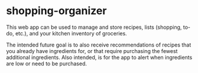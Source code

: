 # shopping-organizer
This web app can be used to manage and store recipes, lists (shopping, to-do, etc.), and your kitchen inventory of
groceries.

The intended future goal is to also receive recommendations of recipes that you already have ingredients for,
or that require purchasing the fewest additional ingredients. Also intended, is for the app to alert when ingredients
are low or need to be purchased.